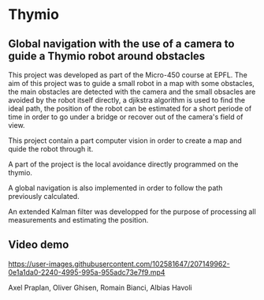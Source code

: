 # Thymio
## Global navigation with the use of a camera to guide a Thymio robot around obstacles

This project was developed as part of the Micro-450 course at EPFL. The aim of this project was to guide a small robot in a map with some obstacles, the main obstacles are detected with the camera and the small obsacles are avoided by the robot itself directly, a djikstra algorithm is used to find the ideal path, the position of the robot can be estimated for a short periode of time in order to go under a bridge or recover out of the camera's field of view.



This project contain a part computer vision in order to create a map and quide the robot through it.

A part of the project is the local avoidance directly programmed on the thymio. 

A global navigation is also implemented in order to follow the path previously calculated.

An extended Kalman filter was developped for the purpose of processing all measurements and estimating the position.


## Video demo


https://user-images.githubusercontent.com/102581647/207149962-0e1a1da0-2240-4995-995a-955adc73e7f9.mp4

Axel Praplan, Oliver Ghisen, Romain Bianci, Albias Havoli
